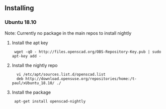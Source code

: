 ## Installing

### Ubuntu 18.10
Note: Currently no package in the main repos to install nightly

1. Install the apt key

        wget -qO - http://files.openscad.org/OBS-Repository-Key.pub | sudo apt-key add -

2. Install the nightly repo

         vi /etc/apt/sources.list.d/openscad.list
         deb http://download.opensuse.org/repositories/home:/t-paul/xUbuntu_18.10/ ./

3. Install the package

        apt-get install openscad-nightly
<!--stackedit_data:
eyJoaXN0b3J5IjpbLTIxMDAyMDkzMjJdfQ==
-->